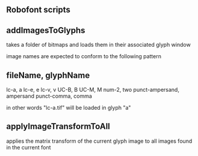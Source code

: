 Robofont scripts
----------------

addImagesToGlyphs
-----------------

takes a folder of bitmaps and loads them in their associated glyph window

image names are expected to conform to the following pattern

fileName, glyphName
-------------------
lc-a, a
lc-e, e
lc-v, v
UC-B, B
UC-M, M
num-2, two
punct-ampersand, ampersand
punct-comma, comma

in other words "lc-a.tif" will be loaded in glyph "a"



applyImageTransformToAll
------------------------
applies the matrix transform of the current glyph image to all images found in the current font 


